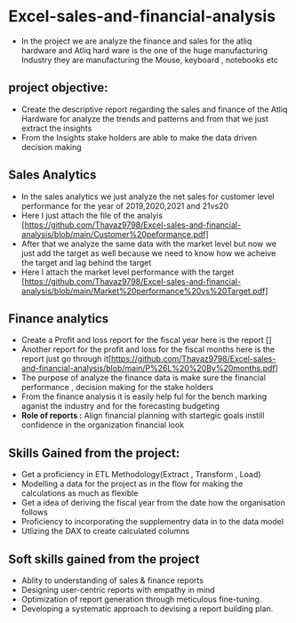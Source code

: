 # Excel-sales-and-financial-analysis
-  In the project we are analyze the finance and sales for the atliq hardware and Atliq hard ware is the one of the huge manufacturing Industry
   they are manufacturing the Mouse, keyboard , notebooks etc 

## project objective:
- Create the descriptive report regarding the sales and finance of the Atliq Hardware for analyze the trends and patterns and from that we just extract the insights
- From the Insights stake holders are able to make the data driven decision making 

## Sales Analytics
 - In the sales analytics we just analyze the net sales for customer level performance for  the year of 2019,2020,2021 and 21vs20
 -  Here I just attach the file of the analyis [https://github.com/Thavaz9798/Excel-sales-and-financial-analysis/blob/main/Customer%20peformance.pdf]
 - After that we analyze the same data with the market level but now we just add the target as well because we need to know how we 
   acheive the target and lag behind the target 
 - Here I attach the market level performance with the target [https://github.com/Thavaz9798/Excel-sales-and-financial-analysis/blob/main/Market%20performance%20vs%20Target.pdf]

## Finance analytics
 - Create a Profit and loss report for the fiscal year here is the report []
 - Another report for the profit and loss for the fiscal months here is the report just go through it[https://github.com/Thavaz9798/Excel-sales-and-financial-analysis/blob/main/P%26L%20%20By%20months.pdf]
 - The purpose of analyze the finance data is make sure the financial performance , decision making for the stake holders
 - From the finance analysis it is easily help ful for the bench marking aganist the industry and for the forecasting budgeting
 - **Role of reports :** Align financial planning with startegic goals instill confidence in the organization financial look

  ## Skills Gained from the project:
  - Get a proficiency in ETL Methodology(Extract , Transform , Load)
  - Modelling a data for the project as in the flow for making the calculations as much as flexible
  - Get a idea of deriving the fiscal year from the date how the organisation follows
  - Proficiency to incorporating the supplementry data in to the data model
  - Utlizing the DAX to create calculated columns

 ## Soft skills gained from the project 
 - Ablity to understanding of sales & finance reports
 - Designing user-centric reports with empathy in mind
 - Optimization of report generation through meticulous fine-tuning.
 - Developing a systematic approach to devising a report building plan.
